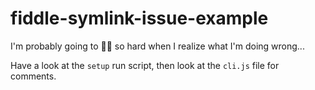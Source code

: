 # fiddle-symlink-issue-example

I'm probably going to 🤦‍♂️ so hard when I realize what I'm doing wrong...

Have a look at the `setup` run script, then look at the `cli.js` file for comments.
